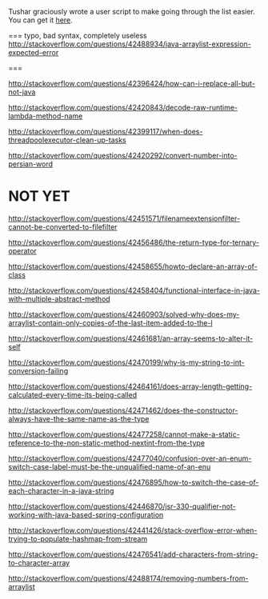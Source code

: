 Tushar graciously wrote a user script to make going through the list easier. You can get it [here](https://github.com/tusharjadhav219/Userscript-for-delete-candidates).

===
typo, bad syntax, completely useless http://stackoverflow.com/questions/42488934/java-arraylist-expression-expected-error

===

http://stackoverflow.com/questions/42396424/how-can-i-replace-all-but-not-java

http://stackoverflow.com/questions/42420843/decode-raw-runtime-lambda-method-name

http://stackoverflow.com/questions/42399117/when-does-threadpoolexecutor-clean-up-tasks

http://stackoverflow.com/questions/42420292/convert-number-into-persian-word

NOT YET
=====

http://stackoverflow.com/questions/42451571/filenameextensionfilter-cannot-be-converted-to-filefilter

http://stackoverflow.com/questions/42456486/the-return-type-for-ternary-operator

http://stackoverflow.com/questions/42458655/howto-declare-an-array-of-class

http://stackoverflow.com/questions/42458404/functional-interface-in-java-with-multiple-abstract-method

http://stackoverflow.com/questions/42460903/solved-why-does-my-arraylist-contain-only-copies-of-the-last-item-added-to-the-l

http://stackoverflow.com/questions/42461681/an-array-seems-to-alter-it-self

http://stackoverflow.com/questions/42470199/why-is-my-string-to-int-conversion-failing

http://stackoverflow.com/questions/42464161/does-array-length-getting-calculated-every-time-its-being-called

http://stackoverflow.com/questions/42471462/does-the-constructor-always-have-the-same-name-as-the-type

http://stackoverflow.com/questions/42477258/cannot-make-a-static-reference-to-the-non-static-method-nextint-from-the-type

http://stackoverflow.com/questions/42477040/confusion-over-an-enum-switch-case-label-must-be-the-unqualified-name-of-an-enu

http://stackoverflow.com/questions/42476895/how-to-switch-the-case-of-each-character-in-a-java-string

http://stackoverflow.com/questions/42446870/jsr-330-qualifier-not-working-with-java-based-spring-configuration

http://stackoverflow.com/questions/42441426/stack-overflow-error-when-trying-to-populate-hashmap-from-stream

http://stackoverflow.com/questions/42476541/add-characters-from-string-to-character-array

http://stackoverflow.com/questions/42488174/removing-numbers-from-arraylist